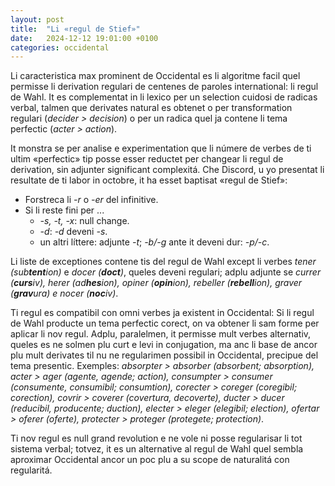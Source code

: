 ```yaml
---
layout: post
title:  "Li «regul de Stief»"
date:   2024-12-12 19:01:00 +0100
categories: occidental
---
```

Li caracteristica max prominent de Occidental es li algoritme facil quel permisse li derivation regulari de centenes de paroles international: li regul de Wahl. It es complementat in li lexico per un selection cuidosi de radicas verbal, talmen que derivates natural es obtenet o per transformation regulari (*decider > decision*) o per un radica quel ja contene li tema perfectic (*acter > action*).

It monstra se per analise e experimentation que li númere de verbes de ti ultim «perfectic» tip posse esser reductet per changear li regul de derivation, sin adjunter significant complexitá. Che Discord, u yo presentat li resultate de ti labor in octobre, it ha esset baptisat «regul de Stief»:

- Forstreca li *-r* o *-er* del infinitive.
- Si li reste fini per ...
    - *-s, -t, -x*: null change.
    - *-d*: *-d* deveni *-s*.
    - un altri líttere: adjunte *-t*; *-b/-g* ante it deveni dur: *-p/-c*.

Li liste de exceptiones contene tis del regul de Wahl except li verbes *tener (sub**tent**ion)* e *docer (**doct**)*, queles deveni regulari; adplu adjunte se *currer (**curs**iv), herer (ad**hes**ion), opiner (**opin**ion), rebeller (**rebell**ion), graver (**grav**ura) e nocer (**noc**iv)*.

Ti regul es compatibil con omni verbes ja existent in Occidental: Si li regul de Wahl producte un tema perfectic corect, on va obtener li sam forme per aplicar li nov regul. Adplu, paralelmen, it permisse mult verbes alternativ, queles es ne solmen plu curt e levi in conjugation, ma anc li base de ancor plu mult derivates til nu ne regularimen possibil in Occidental, precipue del tema presentic. Exemples: *absorpter > absorber (absorbent; absorption), acter > ager (agente, agende; action), consumpter > consumer (consumente, consumibil; consumtion), corecter > coreger (coregibil; corection), covrir > coverer (covertura, decoverte), ducter > ducer (reducibil, producente; duction), electer > eleger (elegibil; election), ofertar > oferer (oferte), protecter > proteger (protegete; protection)*.

Ti nov regul es null grand revolution e ne vole ni posse regularisar li tot sistema verbal; totvez, it es un alternative al regul de Wahl quel sembla aproximar Occidental ancor un poc plu a su scope de naturalitá con regularitá.
